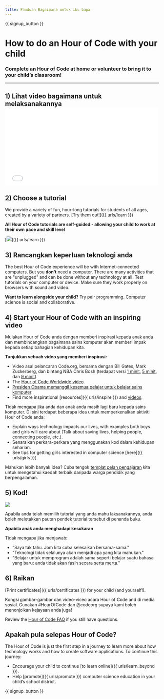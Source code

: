 ```yaml
---
title: Panduan Bagaimana untuk ibu bapa
---
```


{{ signup_button }}

# How to do an Hour of Code with your child

### Complete an Hour of Code at home or volunteer to bring it to your child’s classroom!

* * *

## 1) Lihat video bagaimana untuk melaksanakannya <iframe width="500" height="255" src="//www.youtube.com/embed/SrnvvWDm73k" frameborder="0" allowfullscreen mark="crwd-mark"></iframe> 

## 2) Choose a tutorial

We provide a variety of fun, hour-long tutorials for students of all ages, created by a variety of partners. [Try them out!]({{ urls/learn }})

**All Hour of Code tutorials are self-guided - allowing your child to work at their own pace and skill level**

[![](/images/fit-700/tutorials.png)]({{ urls/learn }})

## 3) Rancangkan keperluan teknologi anda

The best Hour of Code experience will be with Internet-connected computers. But you **don’t** need a computer. There are many activities that are "unplugged" and can be done without any technology at all. Test tutorials on your computer or device. Make sure they work properly on browsers with sound and video.

**Want to learn alongside your child?** Try [pair programming.](http://www.ncwit.org/resources/pair-programming-box-power-collaborative-learning) Computer science is social and collaborative.

## 4) Start your Hour of Code with an inspiring video

Mulakan Hour of Code anda dengan memberi inspirasi kepada anak anda dan membincangkan bagaimana sains komputer akan memberi impak kepada setiap bahagian kehidupan kita.

**Tunjukkan sebuah video yang memberi inspirasi:**

- Video asal pelancaran Code.org, bersama dengan Bill Gates, Mark Zuckerberg, dan bintang NBA Chris Bosh (terdapat versi [ 1 minit](https://www.youtube.com/watch?v=qYZF6oIZtfc), [5 minit](https://www.youtube.com/watch?v=nKIu9yen5nc), dan [9 minit](https://www.youtube.com/watch?v=dU1xS07N-FA)).
- The [Hour of Code Worldwide video](https://www.youtube.com/watch?v=KsOIlDT145A).
- [Presiden Obama memanggil kesemua pelajar untuk belajar sains komputer](https://www.youtube.com/watch?v=6XvmhE1J9PY).
- Find more inspirational [resources]({{ urls/inspire }}) and [videos](https://www.youtube.com/playlist?list=PLzdnOPI1iJNfpD8i4Sx7U0y2MccnrNZuP).

Tidak mengapa jika anda dan anak anda masih lagi baru kepada sains komputer. Di sini terdapat beberapa idea untuk memperkenalkan aktiviti Hour of Code anda:

- Explain ways technology impacts our lives, with examples both boys and girls will care about (Talk about saving lives, helping people, connecting people, etc.).
- Senaraikan perkara-perkara yang menggunakan kod dalam kehidupan seharian.
- See tips for getting girls interested in computer science [here]({{ urls/girls }}).

Mahukan lebih banyak idea? Cuba tengok [templat pelan pengajaran](/files/AfterschoolEducatorLessonPlanOutline.docx) kita untuk mengetahui kaedah terbaik daripada warga pendidik yang berpengalaman.

## 5) Kod!

<img src="/images/fit-700/tutorial-short-link.png" />

Apabila anda telah memilih tutorial yang anda mahu laksanakannya, anda boleh meletakkan pautan pendek tutorial tersebut di penanda buku.

**Apabila anak anda menghadapi kesukaran**

Tidak mengapa jika menjawab:

- "Saya tak tahu. Jom kita cuba selesaikan bersama-sama."
- "Teknologi tidak selalunya akan menjadi apa yang kita mahukan."
- "Belajar untuk memprogram adalah sama seperti belajar suatu bahasa yang baru; anda tidak akan fasih secara serta merta."

## 6) Raikan

[Print certificates]({{ urls/certificates }}) for your child (and yourself!).

Kongsi gambar-gambar dan video-viceo acara Hour of Code and di media sosial. Gunakan #HourOfCode dan @codeorg supaya kami boleh menonjolkan kejayaan anda juga!

Review the [Hour of Code FAQ](https://support.code.org/hc/en-us/categories/200147083-Hour-of-Code) if you still have questions.

## Apakah pula selepas Hour of Code?

The Hour of Code is just the first step in a journey to learn more about how technology works and how to create software applications. To continue this journey:

- Encourage your child to continue [to learn online]({{ urls/learn_beyond }}).
- Help [promote]({{ urls/promote }}) computer science education in your child’s school district.

{{ signup_button }}
